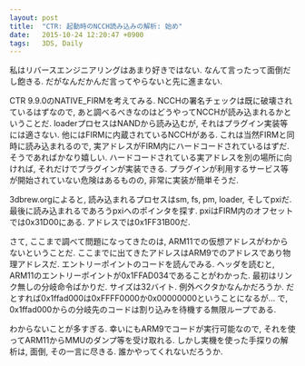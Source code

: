 ```yaml
---
layout: post
title:  "CTR: 起動時のNCCH読み込みの解析: 始め"
date:   2015-10-24 12:20:47 +0900
tags:   3DS, Daily
---
```

私はリバースエンジニアリングはあまり好きではない. なんて言ったって面倒だし飽きる.
だがなんだかんだ言ってやらないと先に進まない.

CTR 9.9.0のNATIVE_FIRMを考えてみる. NCCHの署名チェックは既に破壊されているはずなので,
あと調べるべきなのはどうやってNCCHが読み込まれるかということだ. loaderプロセスはNANDから読み込むが,
それはプラグイン実装等には適さない. 他にはFIRMに内蔵されているNCCHがある.
これは当然FIRMと同時に読み込まれるので, 実アドレスがFIRM内にハードコードされているはずだ.
そうであればかなり嬉しい. ハードコードされている実アドレスを別の場所に向ければ,
それだけでプラグインが実装できる. プラグインが利用するサービス等が開始されていない危険はあるものの,
非常に実装が簡単そうだ.

3dbrew.orgによると, 読み込まれるプロセスはsm, fs, pm, loader, そしてpxiだ.
最後に読み込まれるであろうpxiへのポインタを探す. pxiはFIRM内のオフセットでは0x31D00にある.
アドレスでは0x1FF31B00だ.

さて, ここまで調べて問題になってきたのは, ARM11での仮想アドレスがわからないということだ.
ここまでに出てきたアドレスはARM9でのアドレスであり物理アドレスだ.  エントリーポイントのコードを読んでみる.
ヘッダを読むと, ARM11のエントリーポイントが0x1FFAD034であることがわかった.
最初はリンク無しの分岐命令ばかりだ. サイズは32バイト. 例外ベクタかなんかだろうか.
だとすれば0x1ffad000は0xFFFF0000か0x00000000ということになるが…
で, 0x1ffad000からの分岐先のコードは割り込みを待機する無限ループである.

わからないことが多すぎる. 幸いにもARM9でコードが実行可能なので,
それを使ってARM11からMMUのダンプ等を受け取れる. しかし実機を使った手探りの解析は, 面倒,
その一言に尽きる. 誰かやってくれないだろうか.
